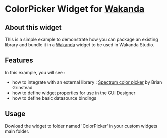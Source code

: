 # ColorPicker Widget for [Wakanda](http://wakanda.org)

## About this widget

This is a simple example to demonstrate how you can package an existing library and bundle it in a [Wakanda](http://wakanda.org) widget to be used in Wakanda Studio.

## Features

In this example, you will see :

- how to integrate with an external library : [Spectrum color picker](http://bgrins.github.io/spectrum/) by Brian Grinstead
- how to define widget properties for use in the GUI Designer
- how to define basic datasource bindings

## Usage

Dowload the widget to folder named 'ColorPicker' in your custom widgets main folder.


